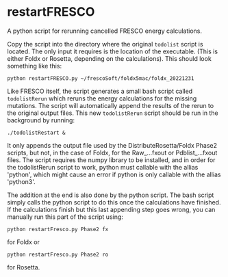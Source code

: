 # restartFRESCO
A python script for rerunning cancelled FRESCO energy calculations. 

Copy the script into the directory where the original `todolist` script is located. 
The only input it requires is the location of the executable. (This is either Foldx or Rosetta, depending on the calculations). 
This should look something like this:

```
python restartFRESCO.py ~/frescoSoft/foldx5mac/foldx_20221231
```

Like FRESCO itself, the script generates a small bash script called `todolistRerun` which reruns the energy calculations for the missing mutations.
The script will automatically append the results of the rerun to the original output files. This new `todolistRerun` script should be run in the background by running:

```
./todolistRestart &
```

It only appends the output file used by the DistributeRosetta/Foldx Phase2 scripts, but not, in the case of Foldx, for the Raw_...fxout or Pdblist_...fxout files. The script requires the numpy library to be installed, and in order for the todolistRerun script to work, python must callable with the allias 'python', which might cause an error if python is only callable with the allias 'python3'. 

The addition at the end is also done by the python script. The bash script simply calls the python script to do this once the calculations have finished. 
If the calculations finish but this last appending step goes wrong, you can manually run this part of the script using:
```
python restartFresco.py Phase2 fx
```
for Foldx or 
```
python restartFresco.py Phase2 ro
```
for Rosetta.
